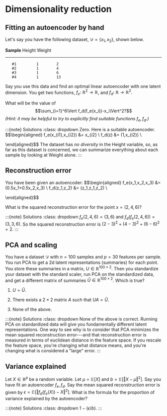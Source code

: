 # Dimensionality reduction

## Fitting an autoencoder by hand

Let's say you have the following dataset, $\mathcal{D}=\{x_1,x_2\}$,
shown below.

   **Sample**   Height   Weight
  ------------ -------- --------
       #1         1        2
       #2         1        4
       #3         1        6
       #4         1        13

Say you use this data and find an optimal linear autoencoder with one
latent dimension. You get two functions,
$f_e:\ \mathbb{R}^2\rightarrow \mathbb{R}$, and
$f_d:\ \mathbb{R}\rightarrow \mathbb{R}^2$.

What will be the value of
$$\sum_{i=1}^6\Vert f_d(f_e(x_i))-x_i\Vert^2?$$ *(Hint: it may be
helpful to try to explicitly find suitable functions $f_e,f_d$.)*

:::{note} Solutions
:class: dropdown
Zero. Here is a suitable autoencoder. $$\begin{aligned}
        f_e(x_{i1},x_{i2}) &= x_{i2} \\ 
        f_d(z) &= (1,x_{i2}) \
    
\end{aligned}$$ The dataset has *no diversity* in the Height variable,
so, as far as this dataset is concerned, we can summarize everything
about each sample by looking at Weight alone.
:::

## Reconstruction error

You have been given an autoencoder: $$\begin{aligned}
        f_e(x_1,x_2,x_3) &= (0.5*x_1+0.5*x_2,x_3) \\ 
        f_d(z_1,z_2) &= (z_1,z_1,z_2) \
    
\end{aligned}$$

What is the squared reconstruction error for the point $x=(2,4,6)$?

:::{note} Solutions
:class: dropdown
$f_e(2,4,6)=(3,6)$ and $f_d(f_e(2,4,6))=(3,3,6)$. So the squared
reconstruction error is $(2-3)^2+(4-3)^2+(6-6)^2=2$.
:::

## PCA and scaling

You have a dataset $\mathcal{D}$ with $n=100$ samples and $p=30$
features per sample. You run PCA to get a 2d latent representations
(summaries) for each point. You store these summaries in a matrix,
$U \in \mathbb{R}^{100 \times 2}$. Then you standardize your dataset
with the standard scaler, run PCA on the standardized data, and get a
different matrix of summaries $\tilde U \in \mathbb{R}^{100 \times 2}$.
Which is true?

1.  $U=\tilde U$.

2.  There exists a $2\times 2$ matrix $A$ such that $UA=\tilde U$.

3.  None of the above.

:::{note} Solutions
:class: dropdown
None of the above is correct. Running PCA on standardized data will give
you fundamentally different latent representations. One way to see why
is to consider that PCA minimizes the mean squared reconstruction
error---and that reconstruction error is measured in terms of euclidean
distance in the feature space. If you rescale the feature space, you're
changing what distance means, and you're changing what is considered a
"large" error.
:::

## Variance explained

Let $X \in \mathbb{R}^p$ be a random variable. Let $\mu=\mathbb{E}[X]$
and $b=\mathbb{E}[\Vert X - \mu \Vert^2]$. Say you have fit an
autoencoder $f_e,f_d$. Say the mean squared reconstruction error is
given by $\epsilon = \mathbb{E}[\Vert f_d(f_e(X))-X\Vert^2]$. What is
the formula for the proportion of variance explained by the autoencoder?

:::{note} Solutions
:class: dropdown
$1 - (\epsilon/b)$.
:::

